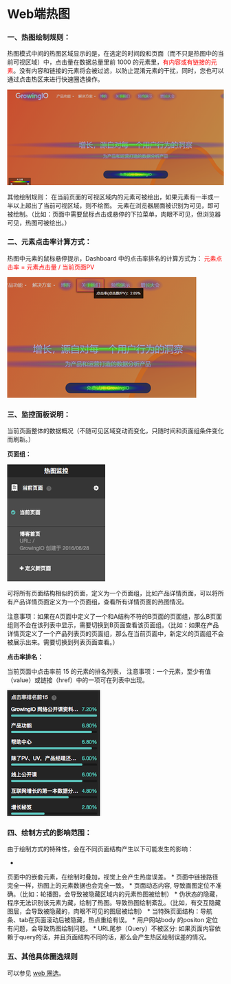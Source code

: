 # Web端热图

### 一、热图绘制规则：   

热图模式中间的热图区域显示的是，在选定的时间段和页面（而不只是热图中的当前可视区域）中，点击量在数据总量里前 1000 的元素里，<font color="red">有内容或有链接的元素</font>。没有内容和链接的元素将会被过滤，以防止混淆元素的干扰，同时，您也可以通过点击热区来进行快速圈选操作。

![](/assets/heatmap/1.png)

其他绘制规则：
在当前页面的可视区域内的元素可被绘出，如果元素有一半或一半以上超出了当前可视区域，则不绘图。
元素在浏览器层面被识别为可见，即可被绘制。（比如：页面中需要鼠标点击或悬停的下拉菜单，肉眼不可见，但浏览器可见，热图可被绘出。）



### 二、元素点击率计算方式：



热图中元素的鼠标悬停提示，Dashboard 中的点击率排名的计算方式为：<font color="red">
元素点击率 = 元素点击量 / 当前页面PV</font>

![](/assets/heatmap/2.png)


### 三、监控面板说明：


当前页面整体的数据概况（不随可见区域变动而变化，只随时间和页面组条件变化而刷新。）

**页面组：**

![](/assets/heatmap/3.png)

可将所有页面结构相似的页面，定义为一个页面组，比如产品详情页面，可以将所有产品详情页面定义为一个页面组，查看所有详情页面的热图情况。

注意事项：如果在A页面中定义了一个和A结构不符的B页面的页面组，那么B页面组则不会在该列表中显示，需要切换到B页面查看该页面组。（比如：如果在产品详情页定义了一个产品列表页的页面组，那么在当前页面中，新定义的页面组不会被展示出来。需要切换到列表页面查看。）


**点击率排名：**

当前页面中点击率前 15 的元素的排名列表，
注意事项：一个元素，至少有值（value）或链接（href）中的一项可在列表中出现。

![](/assets/heatmap/4.png)


### **四、绘制方式的影响范围：**

由于绘制方式的特殊性，会在不同页面结构产生以下可能发生的影响：

* 
页面中的嵌套元素，在绘制时叠加，视觉上会产生热度误差。
* 
页面中链接路径完全一样，热图上的元素数据也会完全一致。
* 
页面动态内容, 导致画图定位不准确。（比如：轮播图，会导致被隐藏区域内的元素热图被绘制）
* 
伪状态的隐藏，程序无法识别该元素为藏，绘制了热图。导致热图绘制紊乱。（比如，有交互隐藏图层，会导致被隐藏的，肉眼不可见的图层被绘制）
* 
当特殊页面结构：导航条、tab在页面滚动后被隐藏，热点重绘有误。
* 
用户网站body 的positon 定位有问题，会导致热图绘制问题。
* 
URL尾参（Query）不被区分:  如果页面内容依赖于query的话，并且页面结构不同的话，那么会产生热区绘制误差的情况。

### 五、其他具体圈选规则

可以参见 [web 圈选](https://docs.growingio.com/Features/circle/Web.html)。
